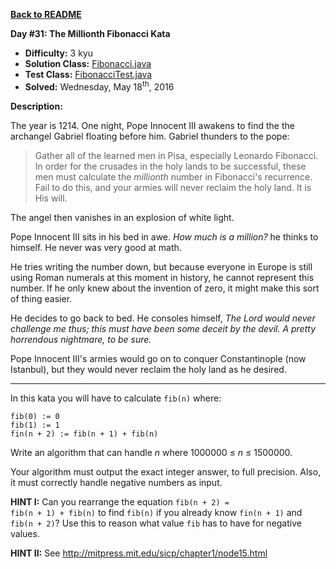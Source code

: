 <a href=https://github.com/michaelwm/KataDay><b>Back to README</b><a>

<b>Day #31: The Millionth Fibonacci Kata</b>

* <b>Difficulty:</b> 3 kyu
* <b>Solution Class:</b> [Fibonacci.java](Fibonacci.java)
* <b>Test Class:</b> [FibonacciTest.java](FibonacciTest.java)
* <b>Solved:</b> Wednesday, May 18<sup>th</sup>, 2016

<b>Description:</b>

The year is 1214. One night, Pope Innocent III awakens to find the the archangel Gabriel floating before him. Gabriel thunders to the pope:

<blockquote>Gather all of the learned men in Pisa, especially Leonardo Fibonacci. In order for the crusades in the holy lands to be successful, these men must calculate the <i>millionth</i> number in Fibonacci's recurrence. Fail to do this, and your armies will never reclaim the holy land. It is His will.</blockquote>

The angel then vanishes in an explosion of white light.

Pope Innocent III sits in his bed in awe. <i>How much is a million?</i> he thinks to himself. He never was very good at math.

He tries writing the number down, but because everyone in Europe is still using Roman numerals at this moment in history, he cannot represent this number. If he only knew about the invention of zero, it might make this sort of thing easier.

He decides to go back to bed. He consoles himself, <i>The Lord would never challenge me thus; this must have been some deceit by the devil. A pretty horrendous nightmare, to be sure.</i>

Pope Innocent III's armies would go on to conquer Constantinople (now Istanbul), but they would never reclaim the holy land as he desired.

<hr>

In this kata you will have to calculate <code>fib(n)</code> where:

<pre><code>fib(0) := 0
fib(1) := 1
fin(n + 2) := fib(n + 1) + fib(n)</code></pre>

Write an algorithm that can handle <i>n</i> where 1000000 ≤ <i>n</i> ≤ 1500000.

Your algorithm must output the exact integer answer, to full precision. Also, it must correctly handle negative numbers as input.

<b>HINT I:</b> Can you rearrange the equation <code>fib(n + 2) = fib(n + 1) + fib(n)</code> to find <code>fib(n)</code> if you already know <code>fin(n + 1)</code> and <code>fib(n + 2)</code>? Use this to reason what value <code>fib</code> has to have for negative values.

<b>HINT II:</b> See http://mitpress.mit.edu/sicp/chapter1/node15.html